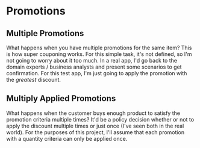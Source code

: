 Promotions
==========

Multiple Promotions
-------------------

What happens when you have multiple promotions for the same item? This is how super couponing works. For this simple task, it's not defined, so I'm not going to worry about it too much. In a real app, I'd go back to the domain experts / business analysts and present some scenarios to get confirmation. For this test app, I'm just going to apply the promotion with the *greatest* discount.

Multiply Applied Promotions
---------------------------

What happens when the customer buys enough product to satisfy the promotion criteria multiple times? It'd be a policy decision whether or not to apply the discount multiple times or just once (I've seen both in the real world). For the purposes of this project, I'll assume that each promotion with a quantity criteria can only be applied once.